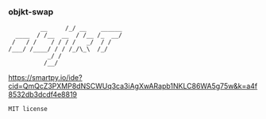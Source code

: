 ### objkt-swap

```
         __     /_/ __    ______           
  ____  / /__  __  / /__ /_  __/  
 /   / /    / / / /   _/  / /     
/___/ /____/ / / /_/\_\  /_/    
           _/ /
          /__/  

```

https://smartpy.io/ide?cid=QmQcZ3PXMP8dNSCWUq3ca3iAgXwARapb1NKLC86WA5g75w&k=a4f8532db3dcdf4e8819

`
MIT license
`
